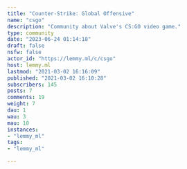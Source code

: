 ```yaml
---
title: "Counter-Strike: Global Offensive" 
name: "csgo"
description: "Community about Valve's CS:GO video game."
type: community
date: "2023-06-24 01:14:18"
draft: false
nsfw: false
actor_id: "https://lemmy.ml/c/csgo"
host: lemmy.ml
lastmod: "2021-03-02 16:16:09"
published: "2021-03-02 16:10:28"
subscribers: 145
posts: 7
comments: 19
weight: 7
dau: 1
wau: 3
mau: 10
instances:
- "lemmy_ml"
tags: 
- "lemmy_ml"

---
```

